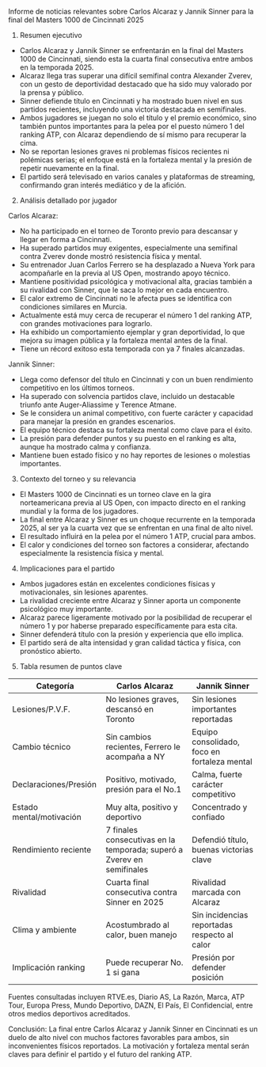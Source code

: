 Informe de noticias relevantes sobre Carlos Alcaraz y Jannik Sinner para la final del Masters 1000 de Cincinnati 2025

1. Resumen ejecutivo

- Carlos Alcaraz y Jannik Sinner se enfrentarán en la final del Masters 1000 de Cincinnati, siendo esta la cuarta final consecutiva entre ambos en la temporada 2025.
- Alcaraz llega tras superar una difícil semifinal contra Alexander Zverev, con un gesto de deportividad destacado que ha sido muy valorado por la prensa y público.
- Sinner defiende título en Cincinnati y ha mostrado buen nivel en sus partidos recientes, incluyendo una victoria destacada en semifinales.
- Ambos jugadores se juegan no solo el título y el premio económico, sino también puntos importantes para la pelea por el puesto número 1 del ranking ATP, con Alcaraz dependiendo de sí mismo para recuperar la cima.
- No se reportan lesiones graves ni problemas físicos recientes ni polémicas serias; el enfoque está en la fortaleza mental y la presión de repetir nuevamente en la final.
- El partido será televisado en varios canales y plataformas de streaming, confirmando gran interés mediático y de la afición.

2. Análisis detallado por jugador

Carlos Alcaraz:

- No ha participado en el torneo de Toronto previo para descansar y llegar en forma a Cincinnati.
- Ha superado partidos muy exigentes, especialmente una semifinal contra Zverev donde mostró resistencia física y mental.
- Su entrenador Juan Carlos Ferrero se ha desplazado a Nueva York para acompañarle en la previa al US Open, mostrando apoyo técnico.
- Mantiene positividad psicológica y motivacional alta, gracias también a su rivalidad con Sinner, que le saca lo mejor en cada encuentro.
- El calor extremo de Cincinnati no le afecta pues se identifica con condiciones similares en Murcia.
- Actualmente está muy cerca de recuperar el número 1 del ranking ATP, con grandes motivaciones para lograrlo.
- Ha exhibido un comportamiento ejemplar y gran deportividad, lo que mejora su imagen pública y la fortaleza mental antes de la final.
- Tiene un récord exitoso esta temporada con ya 7 finales alcanzadas.

Jannik Sinner:

- Llega como defensor del título en Cincinnati y con un buen rendimiento competitivo en los últimos torneos.
- Ha superado con solvencia partidos clave, incluido un destacable triunfo ante Auger-Aliassime y Terence Atmane.
- Se le considera un animal competitivo, con fuerte carácter y capacidad para manejar la presión en grandes escenarios.
- El equipo técnico destaca su fortaleza mental como clave para el éxito.
- La presión para defender puntos y su puesto en el ranking es alta, aunque ha mostrado calma y confianza.
- Mantiene buen estado físico y no hay reportes de lesiones o molestias importantes.

3. Contexto del torneo y su relevancia

- El Masters 1000 de Cincinnati es un torneo clave en la gira norteamericana previa al US Open, con impacto directo en el ranking mundial y la forma de los jugadores.
- La final entre Alcaraz y Sinner es un choque recurrente en la temporada 2025, al ser ya la cuarta vez que se enfrentan en una final de alto nivel.
- El resultado influirá en la pelea por el número 1 ATP, crucial para ambos.
- El calor y condiciones del torneo son factores a considerar, afectando especialmente la resistencia física y mental.

4. Implicaciones para el partido

- Ambos jugadores están en excelentes condiciones físicas y motivacionales, sin lesiones aparentes.
- La rivalidad creciente entre Alcaraz y Sinner aporta un componente psicológico muy importante.
- Alcaraz parece ligeramente motivado por la posibilidad de recuperar el número 1 y por haberse preparado específicamente para esta cita.
- Sinner defenderá título con la presión y experiencia que ello implica.
- El partido será de alta intensidad y gran calidad táctica y física, con pronóstico abierto.

5. Tabla resumen de puntos clave

| Categoría                  | Carlos Alcaraz                                | Jannik Sinner                               |
|---------------------------|----------------------------------------------|---------------------------------------------|
| Lesiones/P.V.F.           | No lesiones graves, descansó en Toronto     | Sin lesiones importantes reportadas        |
| Cambio técnico            | Sin cambios recientes, Ferrero le acompaña a NY | Equipo consolidado, foco en fortaleza mental |
| Declaraciones/Presión     | Positivo, motivado, presión para el No.1    | Calma, fuerte carácter competitivo          |
| Estado mental/motivación  | Muy alta, positivo y deportivo                | Concentrado y confiado                      |
| Rendimiento reciente      | 7 finales consecutivas en la temporada; superó a Zverev en semifinales | Defendió título, buenas victorias clave   |
| Rivalidad                 | Cuarta final consecutiva contra Sinner en 2025 | Rivalidad marcada con Alcaraz               |
| Clima y ambiente          | Acostumbrado al calor, buen manejo           | Sin incidencias reportadas respecto al calor|
| Implicación ranking       | Puede recuperar No. 1 si gana                 | Presión por defender posición               |

Fuentes consultadas incluyen RTVE.es, Diario AS, La Razón, Marca, ATP Tour, Europa Press, Mundo Deportivo, DAZN, El País, El Confidencial, entre otros medios deportivos acreditados.

Conclusión: La final entre Carlos Alcaraz y Jannik Sinner en Cincinnati es un duelo de alto nivel con muchos factores favorables para ambos, sin inconvenientes físicos reportados. La motivación y fortaleza mental serán claves para definir el partido y el futuro del ranking ATP.